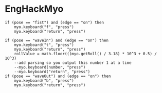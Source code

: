 EngHackMyo
==========

	if (pose == "fist") and (edge == "on") then
		myo.keyboard("f", "press")
		myo.keyboard("return", "press")

	if (pose == "waveIn") and (edge == "on") then
		myo.keyboard("t", "press")
		myo.keyboard("return", "press")
		rollValue = math.floor(((myo.getRoll() / 3.18) * 10^3 + 0.5) / 10^3)
		--add parsing so you output this number 1 at a time
		--myo.keyboard(number, "press")
		--myo.keyboard("return", "press")
	if (pose == "waveOut") and (edge == "on") then
		myo.keyboard("b", "press")
		myo.keyboard("return", "press")

